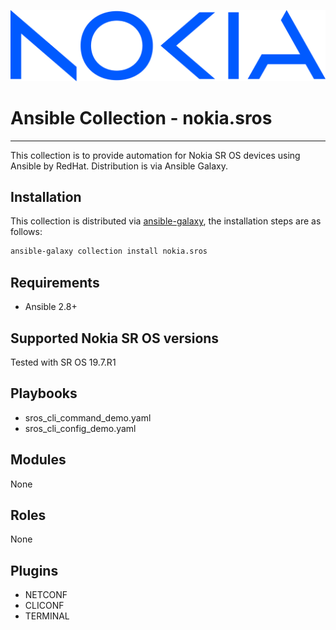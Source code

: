 ![NOKIA](https://raw.githubusercontent.com/nokia/nsp-workflow/master/logo.png)
# Ansible Collection - nokia.sros

***

This collection is to provide automation for Nokia SR OS devices using Ansible by RedHat.
Distribution is via Ansible Galaxy.

## Installation
This collection is distributed via [ansible-galaxy](https://galaxy.ansible.com/), the installation steps are as follows:
```bash
ansible-galaxy collection install nokia.sros
```

## Requirements
* Ansible 2.8+

## Supported Nokia SR OS versions
Tested with SR OS 19.7.R1

## Playbooks
* sros_cli_command_demo.yaml
* sros_cli_config_demo.yaml

## Modules
None

## Roles
None

## Plugins
* NETCONF
* CLICONF
* TERMINAL
